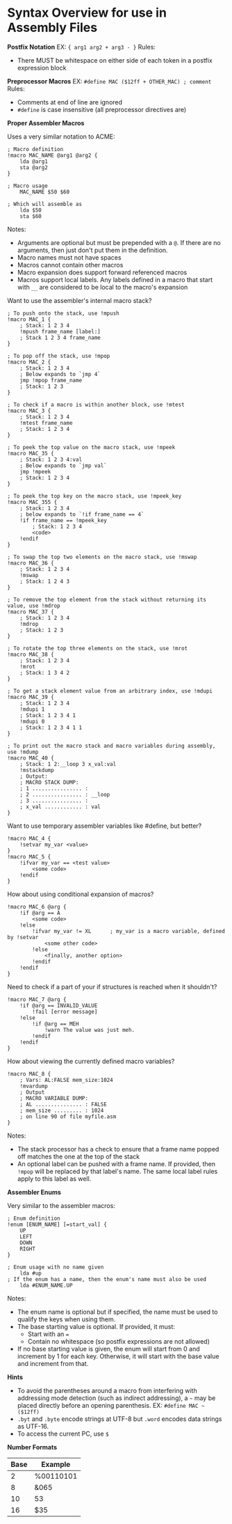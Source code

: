 # Syntax Overview for use in Assembly Files

**Postfix Notation**
EX: `{ arg1 arg2 + arg3 - }`
Rules:

* There MUST be whitespace on either side of each token in a postfix expression block

**Preprocessor Macros**
EX: `#define MAC ($12ff + OTHER_MAC) ; comment`
Rules:

* Comments at end of line are ignored
* `#define` is case insensitive (all preprocessor directives are)

**Proper Assembler Macros**

Uses a very similar notation to ACME:
```
; Macro definition
!macro MAC_NAME @arg1 @arg2 {
    lda @arg1
    sta @arg2
}

; Macro usage
    MAC_NAME $50 $60

; Which will assemble as
    lda $50
    sta $60
```

Notes:
* Arguments are optional but must be prepended with a `@`. If there are no arguments, then just don't put them in the definition.
* Macro names must not have spaces
* Macros cannot contain other macros
* Macro expansion does support forward referenced macros
* Macros support local labels. Any labels defined in a macro that start with `__` are considered to be local to the macro's expansion

Want to use the assembler's internal macro stack?
```
; To push onto the stack, use !mpush
!macro MAC_1 {
    ; Stack: 1 2 3 4
    !mpush frame_name [label:]
    ; Stack 1 2 3 4 frame_name
}

; To pop off the stack, use !mpop
!macro MAC_2 {
    ; Stack: 1 2 3 4
    ; Below expands to `jmp 4`
    jmp !mpop frame_name
    ; Stack: 1 2 3
}

; To check if a macro is within another block, use !mtest
!macro MAC_3 {
    ; Stack: 1 2 3 4
    !mtest frame_name
    ; Stack: 1 2 3 4
}

; To peek the top value on the macro stack, use !mpeek
!macro MAC_35 {
    ; Stack: 1 2 3 4:val
    ; Below expands to `jmp val`
    jmp !mpeek
    ; Stack: 1 2 3 4
}

; To peek the top key on the macro stack, use !mpeek_key
!macro MAC_355 {
    ; Stack: 1 2 3 4
    ; below expands to `!if frame_name == 4`
    !if frame_name == !mpeek_key
        ; Stack: 1 2 3 4
        <code>
    !endif
}

; To swap the top two elements on the macro stack, use !mswap
!macro MAC_36 {
    ; Stack: 1 2 3 4
    !mswap
    ; Stack: 1 2 4 3
}

; To remove the top element from the stack without returning its value, use !mdrop
!macro MAC_37 {
    ; Stack: 1 2 3 4
    !mdrop
    ; Stack: 1 2 3
}

; To rotate the top three elements on the stack, use !mrot
!macro MAC_38 {
    ; Stack: 1 2 3 4
    !mrot
    ; Stack: 1 3 4 2
}

; To get a stack element value from an arbitrary index, use !mdupi
!macro MAC_39 {
    ; Stack: 1 2 3 4
    !mdupi 1
    ; Stack: 1 2 3 4 1
    !mdupi 0
    ; Stack: 1 2 3 4 1 1
}

; To print out the macro stack and macro variables during assembly, use !mdump
!macro MAC_40 {
    ; Stack: 1 2:__loop 3 x_val:val
    !mstackdump
    ; Output:
    ; MACRO STACK DUMP:
    ; 1 ................ : 
    ; 2 ................ : __loop
    ; 3 ................ : 
    ; x_val ............ : val
}
```

Want to use temporary assembler variables like #define, but better?
```
!macro MAC_4 {
    !setvar my_var <value>
}
!macro MAC_5 {
    !ifvar my_var == <test value>
        <some code>
    !endif
}
```

How about using conditional expansion of macros?
```
!macro MAC_6 @arg {
    !if @arg == A
        <some code>
    !else
        !ifvar my_var != XL      ; my_var is a macro variable, defined by !setvar
            <some other code>
        !else
            <finally, another option>
        !endif
    !endif
}
```

Need to check if a part of your if structures is reached when it shouldn't?
```
!macro MAC_7 @arg {
    !if @arg == INVALID_VALUE
        !fail [error message]
    !else
        !if @arg == MEH
            !warn The value was just meh.
        !endif
    !endif
}
```

How about viewing the currently defined macro variables?
```
!macro MAC_8 {
    ; Vars: AL:FALSE mem_size:1024
    !mvardump
    ; Output
    ; MACRO VARIABLE DUMP:
    ; AL ............... : FALSE
    ; mem_size ......... : 1024
    ; on line 90 of file myfile.asm
}
```

Notes:
* The stack processor has a check to ensure that a frame name popped off matches the one at the top of the stack
* An optional label can be pushed with a frame name. If provided, then `!mpop` will be replaced by that label's name. The same local label rules apply to this label as well.

**Assembler Enums**

Very similar to the assembler macros:
```
; Enum definition
!enum [ENUM_NAME] [=start_val] {
    UP
    LEFT
    DOWN
    RIGHT
}

; Enum usage with no name given
    lda #up
; If the enum has a name, then the enum's name must also be used
    lda #ENUM_NAME.UP
```

Notes:
* The enum name is optional but if specified, the name must be used to qualify the keys when using them.
* The base starting value is optional. If provided, it must:
  * Start with an `=`
  * Contain no whitespace (so postfix expressions are not allowed)
* If no base starting value is given, the enum will start from 0 and increment by 1 for each key. Otherwise, it will start with the base value and increment from that.

**Hints**

* To avoid the parentheses around a macro from interfering with addressing mode detection (such as indirect addressing), a `~` may be placed directly before an opening parenthesis. EX: `#define MAC ~($12ff)`
* `.byt` and `.byte` encode strings at UTF-8 but `.word` encodes data strings as UTF-16.
* To access the current PC, use `$`

**Number Formats**

| Base | Example   |
| ---- | --------- |
| 2    | %00110101 |
| 8    | &065      |
| 10   | 53        |
| 16   | $35       |

